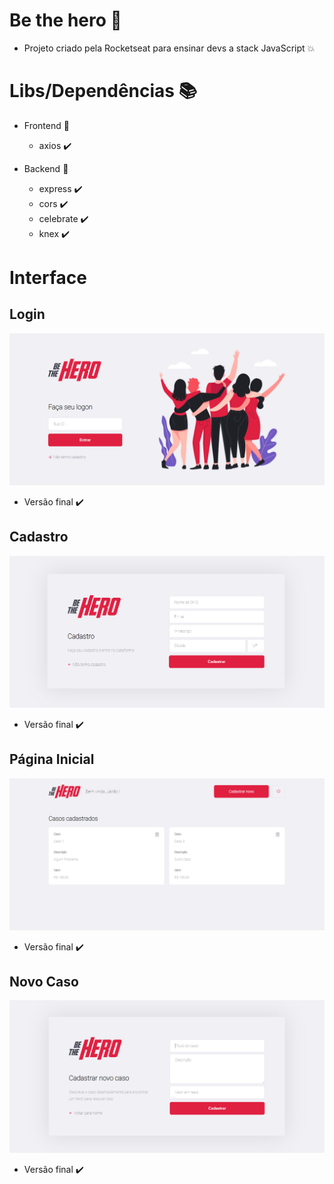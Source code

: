 # Be the hero :blue_heart:
 
- Projeto criado pela Rocketseat para ensinar devs a stack JavaScript :collision: 


# Libs/Dependências :books:

 - Frontend :purple_heart:

    - axios :heavy_check_mark:

 - Backend :yellow_heart:

    - express :heavy_check_mark:
    - cors :heavy_check_mark:
    - celebrate :heavy_check_mark:
    - knex :heavy_check_mark:


# Interface

  ## Login

   <img src="assets/images/login.png" />

   - Versão final :heavy_check_mark:


  ## Cadastro 
   
   <img src="assets/images/register.png" />

   - Versão final :heavy_check_mark:

  ## Página Inicial

   <img src="assets/images/profile.png" />

   - Versão final :heavy_check_mark:

  ## Novo Caso 

   <img src="assets/images/registerCase.png" />

   - Versão final :heavy_check_mark:
